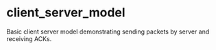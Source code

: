 # client_server_model

Basic client server model demonstrating sending packets by server and receiving ACKs.
